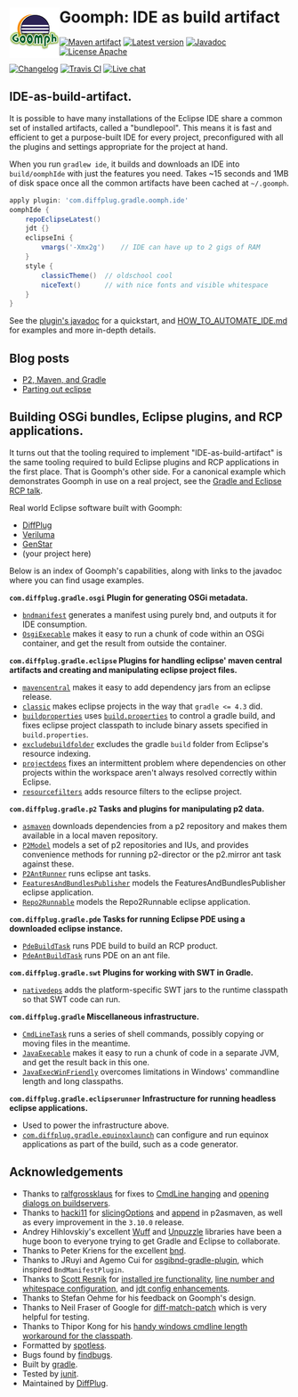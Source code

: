 # <img align="left" src="images/goomph_logo.png"> Goomph: IDE as build artifact

<!---freshmark shields
output = [
	link(shield('Maven artifact', 'mavenCentral', '{{group}}:{{name}}', 'blue'), 'https://bintray.com/{{org}}/opensource/{{name}}/view'),
	link(shield('Latest version', 'latest', '{{stable}}', 'blue'), 'https://github.com/{{org}}/{{name}}/releases/latest'),
	link(shield('Javadoc', 'javadoc', 'OK', 'blue'), 'https://{{org}}.github.io/{{name}}/javadoc/{{stable}}/'),
	link(shield('License Apache', 'license', 'Apache', 'blue'), 'https://tldrlegal.com/license/apache-license-2.0-(apache-2.0)'),
	'',
	link(shield('Changelog', 'changelog', '{{version}}', 'brightgreen'), 'CHANGES.md'),
	link(image('Travis CI', 'https://travis-ci.org/{{org}}/{{name}}.svg?branch=master'), 'https://travis-ci.org/{{org}}/{{name}}'),
	link(shield('Live chat', 'gitter', 'live chat', 'brightgreen'), 'https://gitter.im/{{org}}/{{name}}')
	].join('\n');
-->
[![Maven artifact](https://img.shields.io/badge/mavenCentral-com.diffplug.gradle%3Agoomph-blue.svg)](https://bintray.com/diffplug/opensource/goomph/view)
[![Latest version](https://img.shields.io/badge/latest-3.17.4-blue.svg)](https://github.com/diffplug/goomph/releases/latest)
[![Javadoc](https://img.shields.io/badge/javadoc-OK-blue.svg)](https://diffplug.github.io/goomph/javadoc/3.17.4/)
[![License Apache](https://img.shields.io/badge/license-Apache-blue.svg)](https://tldrlegal.com/license/apache-license-2.0-(apache-2.0))

[![Changelog](https://img.shields.io/badge/changelog-3.18.0--SNAPSHOT-brightgreen.svg)](CHANGES.md)
[![Travis CI](https://travis-ci.org/diffplug/goomph.svg?branch=master)](https://travis-ci.org/diffplug/goomph)
[![Live chat](https://img.shields.io/badge/gitter-live_chat-brightgreen.svg)](https://gitter.im/diffplug/goomph)
<!---freshmark /shields -->

<!---freshmark javadoc
output = prefixDelimiterReplace(input, 'https://{{org}}.github.io/{{name}}/javadoc/', '/', stable);
-->

## IDE-as-build-artifact.

It is possible to have many installations of the Eclipse IDE share a common set of installed artifacts, called a "bundlepool".  This means it is fast and efficient to get a purpose-built IDE for every project, preconfigured with all the plugins and settings appropriate for the project at hand.

When you run `gradlew ide`, it builds and downloads an IDE into `build/oomphIde` with just the features you need.  Takes ~15 seconds and 1MB of disk space once all the common artifacts have been cached at `~/.goomph`.

```groovy
apply plugin: 'com.diffplug.gradle.oomph.ide'
oomphIde {
	repoEclipseLatest()
	jdt {}
	eclipseIni {
		vmargs('-Xmx2g')    // IDE can have up to 2 gigs of RAM
	}
	style {
		classicTheme()  // oldschool cool
		niceText()      // with nice fonts and visible whitespace
	}
}
```

See the [plugin's javadoc](https://diffplug.github.io/goomph/javadoc/3.17.4/com/diffplug/gradle/oomph/OomphIdePlugin.html) for a quickstart, and [HOW_TO_AUTOMATE_IDE.md](HOW_TO_AUTOMATE_IDE.md) for examples and more in-depth details.

## Blog posts

- [P2, Maven, and Gradle](https://discuss.diffplug.com/t/p2-maven-and-gradle)
- [Parting out eclipse](https://discuss.diffplug.com/t/parting-out-eclipse)

## Building OSGi bundles, Eclipse plugins, and RCP applications.

It turns out that the tooling required to implement "IDE-as-build-artifact" is the same tooling required to build Eclipse plugins and RCP applications in the first place.  That is Goomph's other side.  For a canonical example which demonstrates Goomph in use on a real project, see the [Gradle and Eclipse RCP talk](https://github.com/diffplug/gradle_and_eclipse_rcp).

Real world Eclipse software built with Goomph:
- [DiffPlug](https://www.diffplug.com/)
- [Veriluma](https://veriluma.com/)
- [GenStar](https://github.com/ANRGenstar/genstar)
- (your project here)

Below is an index of Goomph's capabilities, along with links to the javadoc where you can find usage examples.

**`com.diffplug.gradle.osgi` Plugin for generating OSGi metadata.**

* [`bndmanifest`](https://diffplug.github.io/goomph/javadoc/3.17.4/com/diffplug/gradle/osgi/BndManifestPlugin.html) generates a manifest using purely bnd, and outputs it for IDE consumption.
* [`OsgiExecable`](https://diffplug.github.io/goomph/javadoc/3.17.4/com/diffplug/gradle/osgi/OsgiExecable.html) makes it easy to run a chunk of code within an OSGi container, and get the result from outside the container.

**`com.diffplug.gradle.eclipse` Plugins for handling eclipse' maven central artifacts and creating and manipulating eclipse project files.**

* [`mavencentral`](https://diffplug.github.io/goomph/javadoc/3.17.4/com/diffplug/gradle/eclipse/MavenCentralPlugin.html) makes it easy to add dependency jars from an eclipse release.
* [`classic`](https://diffplug.github.io/goomph/javadoc/3.17.4/com/diffplug/gradle/eclipse/GradleClassicPlugin.html) makes eclipse projects in the way that `gradle <= 4.3` did.
* [`buildproperties`](https://diffplug.github.io/goomph/javadoc/3.17.4/com/diffplug/gradle/eclipse/BuildPropertiesPlugin.html) uses [`build.properties`](https://help.eclipse.org/mars/index.jsp?topic=%2Forg.eclipse.pde.doc.user%2Fguide%2Ftools%2Feditors%2Fmanifest_editor%2Fbuild.htm) to control a gradle build, and fixes eclipse project classpath to include binary assets specified in `build.properties`.
* [`excludebuildfolder`](https://diffplug.github.io/goomph/javadoc/3.17.4/com/diffplug/gradle/eclipse/ExcludeBuildFolderPlugin.html) excludes the gradle `build` folder from Eclipse's resource indexing.
* [`projectdeps`](https://diffplug.github.io/goomph/javadoc/3.17.4/com/diffplug/gradle/eclipse/ProjectDepsPlugin.html) fixes an intermittent problem where dependencies on other projects within the workspace aren't always resolved correctly within Eclipse.
* [`resourcefilters`](https://diffplug.github.io/goomph/javadoc/3.17.4/com/diffplug/gradle/eclipse/ResourceFiltersPlugin.html) adds resource filters to the eclipse project.

**`com.diffplug.gradle.p2` Tasks and plugins for manipulating p2 data.**

* [`asmaven`](https://diffplug.github.io/goomph/javadoc/3.17.4/com/diffplug/gradle/p2/AsMavenPlugin.html) downloads dependencies from a p2 repository and makes them available in a local maven repository.
* [`P2Model`](https://diffplug.github.io/goomph/javadoc/3.17.4/com/diffplug/gradle/p2/P2Model.html) models a set of p2 repositories and IUs, and provides convenience methods for running p2-director or the p2.mirror ant task against these.
* [`P2AntRunner`](https://diffplug.github.io/goomph/javadoc/3.17.4/com/diffplug/gradle/p2/P2AntRunner.html) runs eclipse ant tasks.
* [`FeaturesAndBundlesPublisher`](https://diffplug.github.io/goomph/javadoc/3.17.4/com/diffplug/gradle/p2/FeaturesAndBundlesPublisher.html) models the FeaturesAndBundlesPublisher eclipse application.
* [`Repo2Runnable`](https://diffplug.github.io/goomph/javadoc/3.17.4/com/diffplug/gradle/p2/Repo2Runnable.html) models the Repo2Runnable eclipse application.

**`com.diffplug.gradle.pde` Tasks for running Eclipse PDE using a downloaded eclipse instance.**

* [`PdeBuildTask`](https://diffplug.github.io/goomph/javadoc/3.17.4/com/diffplug/gradle/pde/PdeBuildTask.html) runs PDE build to build an RCP product.
* [`PdeAntBuildTask`](https://diffplug.github.io/goomph/javadoc/3.17.4/com/diffplug/gradle/pde/PdeAntBuildTask.html) runs PDE on an ant file.

**`com.diffplug.gradle.swt` Plugins for working with SWT in Gradle.**

* [`nativedeps`](https://diffplug.github.io/goomph/javadoc/3.17.4/com/diffplug/gradle/swt/NativeDepsPlugin.html) adds the platform-specific SWT jars to the runtime classpath so that SWT code can run.

**`com.diffplug.gradle` Miscellaneous infrastructure.**

* [`CmdLineTask`](https://diffplug.github.io/goomph/javadoc/3.17.4/com/diffplug/gradle/CmdLineTask.html) runs a series of shell commands, possibly copying or moving files in the meantime.
* [`JavaExecable`](https://diffplug.github.io/goomph/javadoc/3.17.4/com/diffplug/gradle/JavaExecable.html) makes it easy to run a chunk of code in a separate JVM, and get the result back in this one.
* [`JavaExecWinFriendly`](https://diffplug.github.io/goomph/javadoc/3.17.4/com/diffplug/gradle/JavaExecWinFriendly.html) overcomes limitations in Windows' commandline length and long classpaths.

**`com.diffplug.gradle.eclipserunner` Infrastructure for running headless eclipse applications.**

* Used to power the infrastructure above.
* [`com.diffplug.gradle.equinoxlaunch`](https://diffplug.github.io/goomph/javadoc/3.17.4/com/diffplug/gradle/eclipserunner/EquinoxLaunchPlugin.html) can configure and run equinox applications as part of the build, such as a code generator.

<!---freshmark /javadoc -->

## Acknowledgements

* Thanks to [ralfgrossklaus](https://github.com/ralfgrossklaus) for fixes to [CmdLine hanging](https://github.com/diffplug/goomph/pull/50) and [opening dialogs on buildservers](https://github.com/diffplug/goomph/pull/49).
* Thanks to [hacki11](https://github.com/hacki11) for [slicingOptions](https://github.com/diffplug/goomph/pull/41) and [append](https://github.com/diffplug/goomph/pull/44) in p2asmaven, as well as every improvement in the `3.10.0` release.
* Andrey Hihlovskiy's excellent [Wuff](https://github.com/akhikhl/wuff) and [Unpuzzle](https://github.com/akhikhl/unpuzzle) libraries have been a huge boon to everyone trying to get Gradle and Eclipse to collaborate.
* Thanks to Peter Kriens for the excellent [bnd](https://github.com/bndtools/bnd).
* Thanks to JRuyi and Agemo Cui for [osgibnd-gradle-plugin](https://github.com/jruyi/osgibnd-gradle-plugin), which inspired `BndManifestPlugin`.
* Thanks to [Scott Resnik](https://github.com/scottresnik) for [installed jre functionality](https://github.com/diffplug/goomph/pull/16), [line number and whitespace configuration](https://github.com/diffplug/goomph/pull/20), and [jdt config enhancements](https://github.com/diffplug/goomph/pull/23).
* Thanks to Stefan Oehme for his feedback on Goomph's design.
* Thanks to Neil Fraser of Google for [diff-match-patch](https://code.google.com/p/google-diff-match-patch/) which is very helpful for testing.
* Thanks to Thipor Kong for his [handy windows cmdline length workaround for the classpath](https://discuss.gradle.org/t/javaexec-fails-for-long-classpaths-on-windows/15266).
* Formatted by [spotless](https://github.com/diffplug/spotless).
* Bugs found by [findbugs](https://findbugs.sourceforge.net/).
* Built by [gradle](https://gradle.org/).
* Tested by [junit](https://junit.org/).
* Maintained by [DiffPlug](https://www.diffplug.com/).

